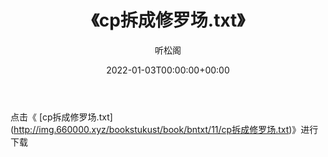 ﻿---
title:  《cp拆成修罗场.txt》
date:   2022-01-03T00:00:00+00:00
author: 听松阁
layout: post
permalink: /cp拆成修罗场/
categories: 小说
tags: [小说]
---

点击《 [cp拆成修罗场.txt](<a href="http://img.660000.xyz/bookstukust/book/bntxt/11/cp" target=_blank>http://img.660000.xyz/bookstukust/book/bntxt/11/cp拆成修罗场.txt)》进行下载